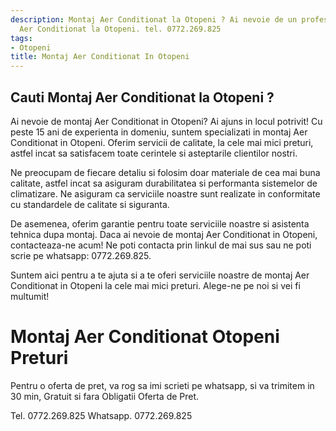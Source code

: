 ```yaml
---
description: Montaj Aer Conditionat la Otopeni ? Ai nevoie de un profesionist in Montaj
  Aer Conditionat la Otopeni. tel. 0772.269.825
tags:
- Otopeni
title: Montaj Aer Conditionat In Otopeni
---
```



## Cauti Montaj Aer Conditionat la Otopeni ?

Ai nevoie de montaj Aer Conditionat in Otopeni? 
Ai ajuns in locul potrivit! Cu peste 15 ani de experienta in domeniu, suntem specializati in montaj Aer Conditionat in Otopeni. Oferim servicii de calitate, la cele mai mici preturi, astfel incat sa satisfacem toate cerintele si asteptarile clientilor nostri.

Ne preocupam de fiecare detaliu si folosim doar materiale de cea mai buna calitate, astfel incat sa asiguram durabilitatea si performanta sistemelor de climatizare. Ne asiguram ca serviciile noastre sunt realizate in conformitate cu standardele de calitate si siguranta.

De asemenea, oferim garantie pentru toate serviciile noastre si asistenta tehnica dupa montaj. Daca ai nevoie de montaj Aer Conditionat in Otopeni, contacteaza-ne acum! Ne poti contacta prin linkul de mai sus sau ne poti scrie pe whatsapp: 0772.269.825.

Suntem aici pentru a te ajuta si a te oferi serviciile noastre de montaj Aer Conditionat in Otopeni la cele mai mici preturi. Alege-ne pe noi si vei fi multumit!

# Montaj Aer Conditionat Otopeni Preturi
Pentru o oferta de pret, va rog sa imi scrieti pe whatsapp, si va trimitem in 30 min, Gratuit si fara Obligatii Oferta de Pret.

Tel. 0772.269.825
Whatsapp. 0772.269.825